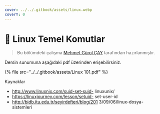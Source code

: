 ```yaml
---
cover: ../../.gitbook/assets/linux.webp
coverY: 0
---
```


# 🐧 Linux Temel Komutlar

> Bu bölümdeki çalışma [Mehmet Gürol ÇAY](https://github.com/gurolcay) tarafından hazırlanmıştır.

Dersin sunumuna aşağıdaki pdf üzerinden erişebilirsiniz.

{% file src="../../.gitbook/assets/Linux 101.pdf" %}

Kaynaklar

* http://www.linuxnix.com/suid-set-suid- linuxunix/
* https://linuxjourney.com/lesson/setuid- set-user-id
* http://bidb.itu.edu.tr/seyirdefteri/blog/201 3/09/06/linux-dosya-sistemleri
